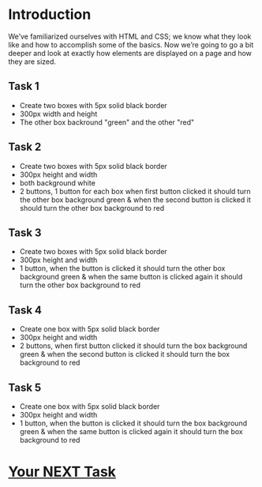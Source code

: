 # Introduction

We’ve familiarized ourselves with HTML and CSS; we know what they look like and how to accomplish some of the basics. Now we’re going to go a bit deeper and look at exactly how elements are displayed on a page and how they are sized.

## Task 1
* Create two boxes with 5px solid black border
* 300px width and height
* The other box backround "green" and the other "red"

## Task 2
* Create two boxes with 5px solid black border
* 300px height and width
* both background white
* 2 buttons, 1 button for each box when first button clicked it should turn the other box background green & when the second button is clicked it should turn the other box background to red

## Task 3
* Create two boxes with 5px solid black border
* 300px height and width
* 1 button, when the button is clicked it should turn the other box background green & when the same button is clicked again it should turn the other box background to red

## Task 4
* Create one box with 5px solid black border
* 300px height and width
* 2 buttons, when first button clicked it should turn the  box background green & when the second button is clicked it should turn the box background to red

## Task 5
* Create one box with 5px solid black border
* 300px height and width
* 1 button, when the button is clicked it should turn the box background green & when the same button is clicked again it should turn the box background to red

# [Your NEXT Task](https://github.com/Quirky30DevFest/One_Page_website)



